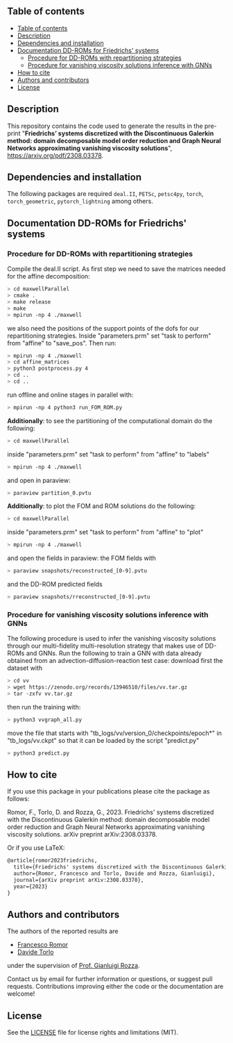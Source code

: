 ## Table of contents
- [Table of contents](#table-of-contents)
- [Description](#description)
- [Dependencies and installation](#dependencies-and-installation)
- [Documentation DD-ROMs for Friedrichs' systems](#documentation-dd-roms-for-friedrichs-systems)
  - [Procedure for DD-ROMs with repartitioning strategies](#procedure-for-dd-roms-with-repartitioning-strategies)
  - [Procedure for vanishing viscosity solutions inference with GNNs](#procedure-for-vanishing-viscosity-solutions-inference-with-gnns)
- [How to cite](#how-to-cite)
- [Authors and contributors](#authors-and-contributors)
- [License](#license)

## Description
This repository contains the code used to generate the results in the pre-print "**Friedrichs’ systems discretized with the Discontinuous Galerkin method:
domain decomposable model order reduction and Graph Neural Networks
approximating vanishing viscosity solutions**", https://arxiv.org/pdf/2308.03378.

## Dependencies and installation
The following packages are required `deal.II`, `PETSc`, `petsc4py`, `torch`, `torch_geometric`, `pytorch_lightning` among others.

## Documentation DD-ROMs for Friedrichs' systems
### Procedure for DD-ROMs with repartitioning strategies

Compile the deal.II script. As first step we need to save the matrices needed for the affine decomposition:
```bash
> cd maxwellParallel
> cmake .
> make release
> make 
> mpirun -np 4 ./maxwell
```
we also need the positions of the support points of the dofs for our repartitioning strategies. Inside "parameters.prm" set "task to perform" from "affine" to "save_pos". Then run:
```bash
> mpirun -np 4 ./maxwell
> cd affine_matrices
> python3 postprocess.py 4
> cd ..
> cd ..
```
run offline and online stages in parallel with:
```bash
> mpirun -np 4 python3 run_FOM_ROM.py
```

**Additionally**: to see the partitioning of the computational domain do the following:
```bash
> cd maxwellParallel
```
inside "parameters.prm" set "task to perform" from "affine" to "labels"
```bash
> mpirun -np 4 ./maxwell
```
and open in paraview:
```bash
> paraview partition_0.pvtu
```

**Additionally**: to plot the FOM and ROM solutions do the following:
```bash
> cd maxwellParallel
```
inside "parameters.prm" set "task to perform" from "affine" to "plot"
```bash
> mpirun -np 4 ./maxwell
```
and open the fields in paraview: the FOM fields with
```bash
> paraview snapshots/reconstructed_[0-9].pvtu
```
and the DD-ROM predicted fields
```bash
> paraview snapshots/rreconstructed_[0-9].pvtu
```

### Procedure for vanishing viscosity solutions inference with GNNs
The following procedure is used to infer the vanishing viscosity solutions through our multi-fidelity multi-resolution strategy that makes use of DD-ROMs and GNNs. Run the following to train a GNN with data already obtained from an advection-diffusion-reaction test case: download first the dataset with
```bash
> cd vv
> wget https://zenodo.org/records/13946510/files/vv.tar.gz
> tar -zxfv vv.tar.gz
```
then run the training with:
```bash
> python3 vvgraph_all.py
```
move the file that starts with "tb_logs/vv/version_0/checkpoints/epoch*" in "tb_logs/vv.ckpt" so that it can be loaded by the script "predict.py"
```bash
> python3 predict.py
```

## How to cite
If you use this package in your publications please cite the package as follows:

Romor, F., Torlo, D. and Rozza, G., 2023. Friedrichs' systems discretized with the Discontinuous Galerkin method: domain decomposable model order reduction and Graph Neural Networks approximating vanishing viscosity solutions. arXiv preprint arXiv:2308.03378.

Or if you use LaTeX:
```tex
@article{romor2023friedrichs,
  title={Friedrichs' systems discretized with the Discontinuous Galerkin method: domain decomposable model order reduction and Graph Neural Networks approximating vanishing viscosity solutions},
  author={Romor, Francesco and Torlo, Davide and Rozza, Gianluigi},
  journal={arXiv preprint arXiv:2308.03378},
  year={2023}
}
```

## Authors and contributors
The authors of the reported results are
* [Francesco Romor](mailto:francesco.romor@gmail.com)
* [Davide Torlo](davidetorlo@gmail.com)

under the supervision of [Prof. Gianluigi Rozza](mailto:gianluigi.rozza@sissa.it).

Contact us by email for further information or questions, or suggest pull requests. Contributions improving either the code or the documentation are welcome!

## License

See the [LICENSE](LICENSE.rst) file for license rights and limitations (MIT).
